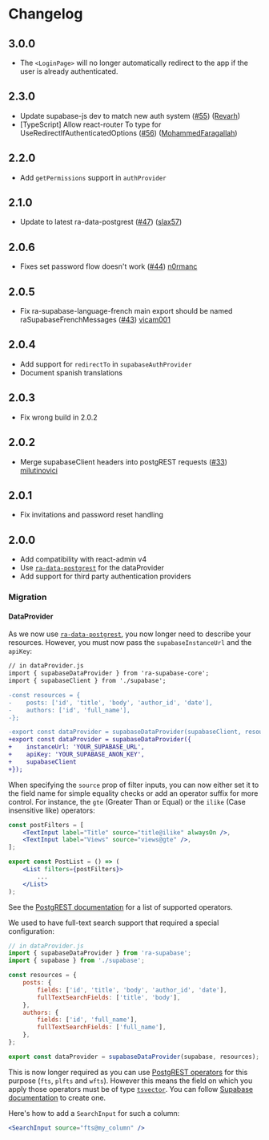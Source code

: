 # Changelog

## 3.0.0

- The `<LoginPage>` will no longer automatically redirect to the app if the user is already authenticated.

## 2.3.0

* Update supabase-js dev to match new auth system ([#55](https://github.com/marmelab/ra-supabase/pull/55)) ([Revarh](https://github.com/Revarh))
* [TypeScript] Allow react-router To type for UseRedirectIfAuthenticatedOptions ([#56](https://github.com/marmelab/ra-supabase/pull/56)) ([MohammedFaragallah](https://github.com/MohammedFaragallah))

## 2.2.0

- Add `getPermissions` support in `authProvider`

## 2.1.0

* Update to latest ra-data-postgrest ([#47](https://github.com/marmelab/ra-supabase/pull/47)) ([slax57](https://github.com/slax57))

## 2.0.6

- Fixes set password flow doesn't work ([#44](https://github.com/marmelab/ra-supabase/pull/44)) [n0rmanc](https://github.com/n0rmanc)

## 2.0.5

- Fix ra-supabase-language-french main export should be named raSupabaseFrenchMessages ([#43](https://github.com/marmelab/ra-supabase/pull/43)) [vicam001](https://github.com/vicam001)

## 2.0.4

- Add support for `redirectTo` in `supabaseAuthProvider`
- Document spanish translations

## 2.0.3

- Fix wrong build in 2.0.2

## 2.0.2

- Merge supabaseClient headers into postgREST requests ([#33](https://github.com/marmelab/ra-supabase/pull/33)) [milutinovici](https://github.com/milutinovici)

## 2.0.1

- Fix invitations and password reset handling

## 2.0.0

- Add compatibility with react-admin v4
- Use [`ra-data-postgrest`](https://github.com/raphiniert-com/ra-data-postgrest/tree/v2.0.0-alpha.0) for the dataProvider
- Add support for third party authentication providers

### Migration

#### DataProvider

As we now use [`ra-data-postgrest`](https://github.com/raphiniert-com/ra-data-postgrest/tree/v2.0.0-alpha.0), you now longer need to describe your resources. However, you must now pass the `supabaseInstanceUrl` and the `apiKey`:

```diff
// in dataProvider.js
import { supabaseDataProvider } from 'ra-supabase-core';
import { supabaseClient } from './supabase';

-const resources = {
-    posts: ['id', 'title', 'body', 'author_id', 'date'],
-    authors: ['id', 'full_name'],
-};

-export const dataProvider = supabaseDataProvider(supabaseClient, resources);
+export const dataProvider = supabaseDataProvider({
+    instanceUrl: 'YOUR_SUPABASE_URL',
+    apiKey: 'YOUR_SUPABASE_ANON_KEY',
+    supabaseClient
+});
```

When specifying the `source` prop of filter inputs, you can now either set it to the field name for simple equality checks or add an operator suffix for more control. For instance, the `gte` (Greater Than or Equal) or the `ilike` (Case insensitive like) operators:

```jsx
const postFilters = [
    <TextInput label="Title" source="title@ilike" alwaysOn />,
    <TextInput label="Views" source="views@gte" />,
];

export const PostList = () => (
    <List filters={postFilters}>
        ...
    </List>
);
```

See the [PostgREST documentation](https://postgrest.org/en/stable/api.html#operators) for a list of supported operators.

We used to have full-text search support that required a special configuration:

```jsx
// in dataProvider.js
import { supabaseDataProvider } from 'ra-supabase';
import { supabase } from './supabase';

const resources = {
    posts: {
        fields: ['id', 'title', 'body', 'author_id', 'date'],
        fullTextSearchFields: ['title', 'body'],
    },
    authors: {
        fields: ['id', 'full_name'],
        fullTextSearchFields: ['full_name'],
    },
};

export const dataProvider = supabaseDataProvider(supabase, resources);
```

This is now longer required as you can use [PostgREST operators](https://postgrest.org/en/stable/api.html#full-text-search) for this purpose (`fts`, `plfts` and `wfts`). However this means the field on which you apply those operators must be of type [`tsvector`](https://www.postgresql.org/docs/current/datatype-textsearch.html#DATATYPE-TSQUERY). You can follow [Supabase documentation](https://supabase.com/docs/guides/database/full-text-search#creating-indexes) to create one.

Here's how to add a `SearchInput` for such a column:

```jsx
<SearchInput source="fts@my_column" />
```
